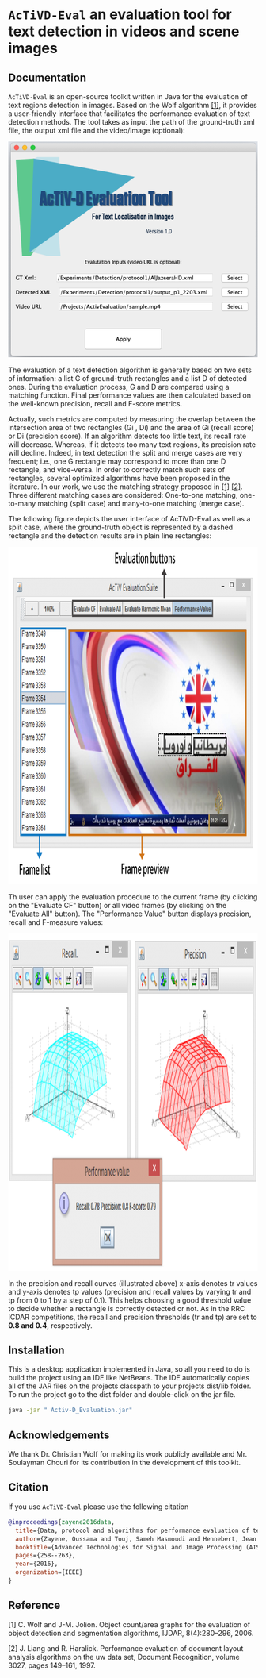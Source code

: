 # `AcTiVD-Eval` an evaluation tool for text detection in videos and scene images

## Documentation


`AcTiVD-Eval` is an open-source toolkit written in Java for the evaluation of text regions detection in images. Based on the Wolf algorithm [[1]](#1), it provides a user-friendly interface that facilitates the performance evaluation of text detection methods. The tool takes as input the path of the ground-truth xml file, the output xml file and the video/image (optional):

<p align="center"> 
<img src="/doc/AcTiVDEval_welcome.png">
</p>

The evaluation of a text detection algorithm is generally based on two sets of information: a list G of ground-truth rectangles and a list D of detected ones. During the evaluation process, G and D are compared using a matching function. Final performance values are
then calculated based on the well-known precision, recall and F-score metrics.

Actually, such metrics are computed by measuring the overlap between the intersection area of two rectangles (Gi , Di) and the area of Gi (recall score) or Di (precision score). If an algorithm detects too little text, its recall rate will decrease. Whereas, if it detects too many text regions, its precision rate will decline.
Indeed, in text detection the split and merge cases are very frequent; i.e., one G rectangle may correspond to more than one D rectangle, and vice-versa. In order to correctly match such sets of rectangles, several optimized algorithms have been proposed in the literature. In our work, we use the matching strategy proposed in [[1]](#1) [[2]](#2). Three different matching cases are considered: One-to-one matching, one-to-many matching (split case) and many-to-one matching (merge case).

The following figure depicts the user interface of AcTiVD-Eval as well as a split case, where the ground-truth object is represented by a dashed rectangle and the detection results are in plain line rectangles:

<p align="center"> 
<img width="980" height="680" src="/doc/AcTiVDEval_UI.png">
</p>

Th user can apply the evaluation procedure to the current frame (by clicking on the "Evaluate CF" button) or all video frames (by clicking on the "Evaluate All" button). The "Performance Value" button displays precision, recall and F-measure values:

<p align="center"> 
<img width="980" height="680" src="/doc/AcTiVDEval_outputs.png">
</p>

In the precision and recall curves (illustrated above) x-axis denotes tr values and y-axis denotes tp values (precision and recall values by varying tr and tp from 0 to 1 by a step of 0.1). This helps choosing a good threshold value to decide whether a rectangle is correctly detected or not. As in the RRC ICDAR competitions, the recall and precision thresholds (tr and tp) are set to **0.8 and 0.4**, respectively.

## Installation

This is a desktop application implemented in Java, so all you need to do is build the project using an IDE like NetBeans. The IDE automatically copies all of the JAR files on the projects classpath to your projects dist/lib folder. To run the project go to the dist folder and double-click on the jar file.

```bash
java -jar " Activ-D_Evaluation.jar"
```

## Acknowledgements

We thank Dr. Christian Wolf for making its work publicly available and Mr. Soulayman Chouri for its contribution in the development of this toolkit.

## Citation

If you use `AcTiVD-Eval` please use the following citation

```bibtex
@inproceedings{zayene2016data,
  title={Data, protocol and algorithms for performance evaluation of text detection in Arabic news video},
  author={Zayene, Oussama and Touj, Sameh Masmoudi and Hennebert, Jean and Ingold, Rolf and Amara, Najoua Essoukri Ben},
  booktitle={Advanced Technologies for Signal and Image Processing (ATSIP), 2016 2nd International Conference on},
  pages={258--263},
  year={2016},
  organization={IEEE}
}
```

## Reference

<a id="1">[1]</a> 
C. Wolf and J-M. Jolion. Object count/area graphs for the evaluation of object detection and segmentation algorithms,
 IJDAR, 8(4):280–296, 2006.

<a id="2">[2]</a> 
J. Liang and R. Haralick. Performance evaluation of document layout analysis algorithms on the uw data set,
Document Recognition, volume 3027, pages 149–161, 1997.
